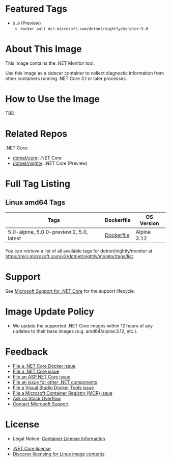 # Featured Tags

* `5.0` (Preview)
  * `docker pull mcr.microsoft.com/dotnet/nightly/monitor:5.0`

# About This Image

This image contains the .NET Monitor tool.

Use this image as a sidecar container to collect diagnostic information from other containers running .NET Core 3.1 or later processes.

# How to Use the Image

TBD

# Related Repos

.NET Core:

* [dotnet/core](https://hub.docker.com/_/microsoft-dotnet-core/): .NET Core
* [dotnet/nightly](https://hub.docker.com/_/microsoft-dotnet-nightly/): .NET Core (Preview)

# Full Tag Listing

## Linux amd64 Tags
Tags | Dockerfile | OS Version
-----------| -------------| -------------
5.0-alpine, 5.0.0-preview.2, 5.0, latest | [Dockerfile](https://github.com/dotnet/dotnet-docker/blob/nightly/src/monitor/5.0/alpine/amd64/Dockerfile) | Alpine 3.12

You can retrieve a list of all available tags for dotnet/nightly/monitor at https://mcr.microsoft.com/v2/dotnet/nightly/monitor/tags/list.

# Support

See [Microsoft Support for .NET Core](https://github.com/dotnet/core/blob/master/microsoft-support.md) for the support lifecycle.

# Image Update Policy

* We update the supported .NET Core images within 12 hours of any updates to their base images (e.g. amd64/alpine:3.12, etc.).

# Feedback

* [File a .NET Core Docker issue](https://github.com/dotnet/dotnet-docker/issues)
* [File a .NET Core issue](https://github.com/dotnet/core/issues)
* [File an ASP.NET Core issue](https://github.com/aspnet/home/issues)
* [File an issue for other .NET components](https://github.com/dotnet/core/blob/master/Documentation/core-repos.md)
* [File a Visual Studio Docker Tools issue](https://github.com/microsoft/dockertools/issues)
* [File a Microsoft Container Registry (MCR) issue](https://github.com/microsoft/containerregistry/issues)
* [Ask on Stack Overflow](https://stackoverflow.com/questions/tagged/.net-core)
* [Contact Microsoft Support](https://support.microsoft.com/contactus/)

# License
- Legal Notice: [Container License Information](https://aka.ms/mcr/osslegalnotice)

* [.NET Core license](https://github.com/dotnet/dotnet-docker/blob/nightly/LICENSE)
* [Discover licensing for Linux image contents](https://github.com/dotnet/dotnet-docker/blob/nightly/documentation/image-artifact-details.md)